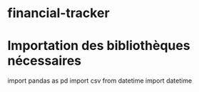# financial-tracker

#  Importation des bibliothèques nécessaires

import pandas as pd
import csv
from datetime import datetime
